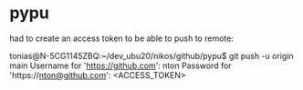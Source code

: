 # pypu
had to create an access token to be able to push to remote:

tonias@N-5CG1145ZBQ:~/dev_ubu20/nikos/github/pypu$ git push -u origin main
Username for 'https://github.com': nton
Password for 'https://nton@github.com':  <ACCESS_TOKEN>




